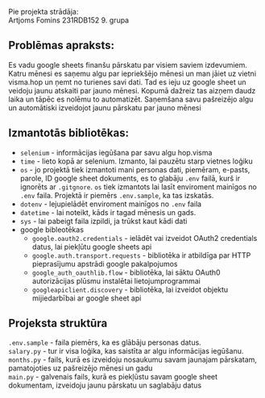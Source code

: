 Pie projekta strādāja:<br>
Artjoms Fomins 231RDB152 9. grupa

## Problēmas apraksts:<br>
Es vadu google sheets finanšu pārskatu par visiem saviem izdevumiem. Katru mēnesi es saņemu algu par iepriekšējo mēnesi un man jāiet uz vietni visma.hop un ņemt no turienes savi dati. Tad es ieju uz google sheet un veidoju jaunu atskaiti par jauno mēnesi. Kopumā dažreiz tas aizņem daudz laika un tāpēc es nolēmu to automatizēt. Saņemšana savu pašreizējo algu un automātiski izveidojot jaunu pārskatu par jauno mēnesi

## Izmantotās bibliotēkas:<br>
- <code>selenium</code> - informācijas iegūšana par savu algu hop.visma<br>
- <code>time</code> - lieto kopā ar selenium. Izmanto, lai pauzētu starp vietnes loģiku
- <code>os</code> - jo projektā tiek izmantoti mani personas dati, piemēram, e-pasts, parole, ID google sheet dokuments, es to glabāju <code>.env</code> failā, kurš ir ignorēts ar <code>.gitgnore</code>. <code>os</code> tiek izmantots lai lasīt enviroment mainīgos no <code>.env</code> faila. Projektā ir piemērs <code>.env.sample</code>, ka tas izskatās.<br>
- <code>dotenv</code> - lejupielādēt enviroment mainīgos no <code>.env</code> faila
- <code>datetime</code> - lai noteikt, kāds ir tagad mēnesis un gads.
- <code>sys</code> - lai pabeigt faila izpildi, ja trūkst kaut kādi dati   
- google bibleotēkas
    - <code>google.oauth2.credentials</code> - ielādēt vai izveidot OAuth2 credentials datus, lai piekļūtu google sheets api
    - <code>google.auth.transport.requests</code> - bibliotēka ir atbildīga par HTTP pieprasījumu apstrādi google pakalpojumos 
    - <code>google_auth_oauthlib.flow</code> - bibliotēka, lai sāktu OAuth0 autorizācijas plūsmu instalētai lietojumprogrammai
    - <code>googleapiclient.discovery</code> - bibliotēka, lai izveidot objektu mijiedarbībai ar google sheet api

## Projeksta struktūra
<code>.env.sample</code> - faila piemērs, ka es glābāju personas datus.<br>
<code>salary.py</code> - tur ir visa loģika, kas saistīta ar algu informācijas iegūšanu. <br>
<code>months.py</code> - fails, kurā es izveidoju nosaukumu savam jaunajam pārskatam, pamatojoties uz pašreizējo mēnesi un gadu<br>
<code>main.py</code> - galvenais fails, kurā es piekļūstu savam google sheet dokumentam, izveidoju jaunu pārskatu un saglabāju datus